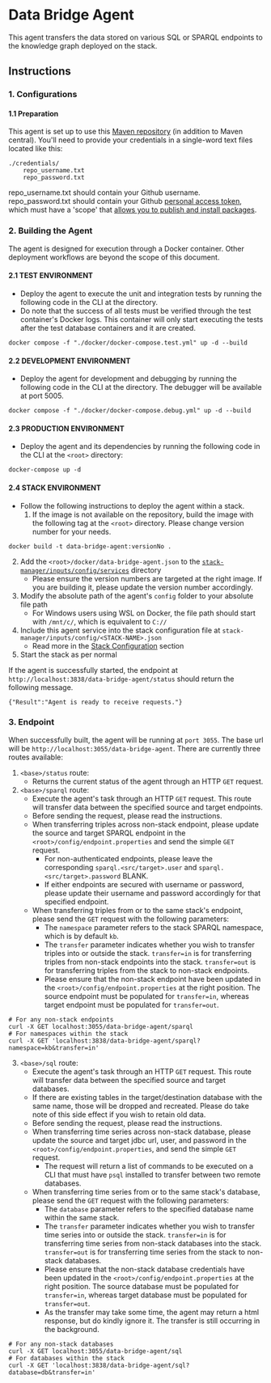 # Data Bridge Agent
This agent transfers the data stored on various SQL or SPARQL endpoints to the knowledge graph deployed on the stack.

## Instructions
### 1. Configurations
#### 1.1 Preparation
This agent is set up to use this [Maven repository](https://maven.pkg.github.com/cambridge-cares/TheWorldAvatar/) (in addition to Maven central).
You'll need to provide  your credentials in a single-word text files located like this:
```
./credentials/
    repo_username.txt
    repo_password.txt
```
repo_username.txt should contain your Github username. repo_password.txt should contain your Github [personal access token](https://docs.github.com/en/github/authenticating-to-github/creating-a-personal-access-token),
which must have a 'scope' that [allows you to publish and install packages](https://docs.github.com/en/packages/working-with-a-github-packages-registry/working-with-the-apache-maven-registry#authenticating-to-github-packages).

### 2. Building the Agent
The agent is designed for execution through a Docker container. Other deployment workflows are beyond the scope of this document.

#### 2.1 **TEST ENVIRONMENT**
- Deploy the agent to execute the unit and integration tests by running the following code in the CLI at the <root> directory. 
- Do note that the success of all tests must be verified through the test container's Docker logs. This container will only start executing the tests after the test database containers and it are created.
```
docker compose -f "./docker/docker-compose.test.yml" up -d --build
```

#### 2.2 **DEVELOPMENT ENVIRONMENT**
- Deploy the agent for development and debugging by running the following code in the CLI at the directory. The debugger will be available at port 5005.
```
docker compose -f "./docker/docker-compose.debug.yml" up -d --build
```

#### 2.3 **PRODUCTION ENVIRONMENT**
- Deploy the agent and its dependencies by running the following code in the CLI at the `<root>` directory:
```
docker-compose up -d
```

#### 2.4 **STACK ENVIRONMENT**
- Follow the following instructions to deploy the agent within a stack.
  1) If the image is not available on the repository, build the image with the following tag at the `<root>` directory. Please change version number for your needs.
```
docker build -t data-bridge-agent:versionNo .
```
  2) Add the `<root>/docker/data-bridge-agent.json` to the [`stack-manager/inputs/config/services`](https://github.com/cambridge-cares/TheWorldAvatar/blob/main/Deploy/stacks/dynamic/stack-manager/inputs/config/services) directory
     - Please ensure the version numbers are targeted at the right image. If you are building it, please update the version number accordingly.
  3) Modify the absolute path of the agent's `config` folder to your absolute file path
     - For Windows users using WSL on Docker, the file path should start with `/mnt/c/`, which is equivalent to `C://`
  4) Include this agent service into the stack configuration file at `stack-manager/inputs/config/<STACK-NAME>.json`
     - Read more in the [Stack Configuration](https://github.com/cambridge-cares/TheWorldAvatar/tree/main/Deploy/stacks/dynamic/stack-manager) section
  5) Start the stack as per normal

If the agent is successfully started, the endpoint at `http://localhost:3838/data-bridge-agent/status` should return the following message.
```
{"Result":"Agent is ready to receive requests."}
```

### 3. Endpoint
When successfully built, the agent will be running at `port 3055`. The base url will be `http://localhost:3055/data-bridge-agent`.
There are currently three routes available:

1. `<base>/status` route:
   - Returns the current status of the agent through an HTTP `GET` request.
2. `<base>/sparql` route:
    - Execute the agent's task through an HTTP `GET` request. This route will transfer data between the specified source and target endpoints.
    - Before sending the request, please read the instructions.
    - When transferring triples across non-stack endpoint, please update the source and target SPARQL endpoint in the `<root>/config/endpoint.properties` and send the simple `GET` request.
      - For non-authenticated endpoints, please leave the corresponding `sparql.<src/target>.user` and `sparql.<src/target>.password` BLANK. 
      - If either endpoints are secured with username or password, please update their username and password accordingly for that specified endpoint.
    - When transferring triples from or to the same stack's endpoint, please send the `GET` request with the following parameters:
      - The `namespace` parameter refers to the stack SPARQL namespace, which is by default `kb`.
      - The `transfer` parameter indicates whether you wish to transfer triples into or outside the stack. `transfer=in` is for transferring triples from non-stack endpoints into the stack. `transfer=out` is for transferring triples from the stack to non-stack endpoints.
      - Please ensure that the non-stack endpoint have been updated in the `<root>/config/endpoint.properties` at the right position. The source endpoint must be populated for `transfer=in`, whereas target endpoint must be populated for `transfer=out`. 
```
# For any non-stack endpoints
curl -X GET localhost:3055/data-bridge-agent/sparql
# For namespaces within the stack
curl -X GET 'localhost:3838/data-bridge-agent/sparql?namespace=kb&transfer=in'
```

3. `<base>/sql` route:
   - Execute the agent's task through an HTTP `GET` request. This route will transfer data between the specified source and target databases.
   - If there are existing tables in the target/destination database with the same name, those will be dropped and recreated. Please do take note of this side effect if you wish to retain old data.
   - Before sending the request, please read the instructions.
   - When transferring time series across non-stack database, please update the source and target jdbc url, user, and password in the `<root>/config/endpoint.properties`, and send the simple `GET` request.
     - The request will return a list of commands to be executed on a CLI that must have `psql` installed to transfer between two remote databases.
   - When transferring time series from or to the same stack's database, please send the `GET` request with the following parameters:
       - The `database` parameter refers to the specified database name within the same stack.
       - The `transfer` parameter indicates whether you wish to transfer time series into or outside the stack. `transfer=in` is for transferring time series from non-stack databases into the stack. `transfer=out` is for transferring time series from the stack to non-stack databases.
       - Please ensure that the non-stack database credentials have been updated in the `<root>/config/endpoint.properties` at the right position. The source database must be populated for `transfer=in`, whereas target database must be populated for `transfer=out`.
       - As the transfer may take some time, the agent may return a html response, but do kindly ignore it. The transfer is still occurring in the background.
```
# For any non-stack databases
curl -X GET localhost:3055/data-bridge-agent/sql
# For databases within the stack
curl -X GET 'localhost:3838/data-bridge-agent/sql?database=db&transfer=in'
```